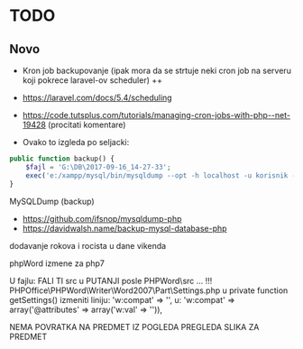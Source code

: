 # TODO

## Novo

- Kron job backupovanje (ipak mora da se strtuje neki cron job na serveru koji pokrece laravel-ov scheduler) ++
- https://laravel.com/docs/5.4/scheduling
- https://code.tutsplus.com/tutorials/managing-cron-jobs-with-php--net-19428 (procitati komentare)


- Ovako to izgleda po seljacki:
```php
public function backup() {
    $fajl = 'G:\DB\2017-09-16_14-27-33';
    exec('e:/xampp/mysql/bin/mysqldump --opt -h localhost -u korisnik -plozinka baza > ' . $fajl);
}
```

MySQLDump (backup)
- https://github.com/ifsnop/mysqldump-php
- https://davidwalsh.name/backup-mysql-database-php


dodavanje rokova i rocista u dane vikenda

phpWord izmene za php7

U fajlu: FALI TI src u PUTANJI posle PHPWord\src ... !!!
PHPOffice\PHPWord\Writer\Word2007\Part\Settings.php
u private function getSettings() izmeniti liniju:
'w:compat' => '',
u:
'w:compat' => array('@attributes' => array('w:val' => '')),


NEMA POVRATKA NA PREDMET IZ POGLEDA PREGLEDA SLIKA ZA PREDMET
